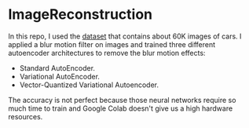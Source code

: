 # ImageReconstruction
In this repo, I used the [dataset](https://www.kaggle.com/datasets/prondeau/the-car-connection-picture-dataset) that contains about 60K images of cars.
I applied a blur motion filter on images and trained three different autoencoder architectures to remove the blur motion effects: 
- Standard AutoEncoder.
- Variational AutoEncoder.
- Vector-Quantized Variational Autoencoder.

The accuracy is not perfect because those neural networks require so much time to train and Google Colab doesn't give us a high hardware resources.
